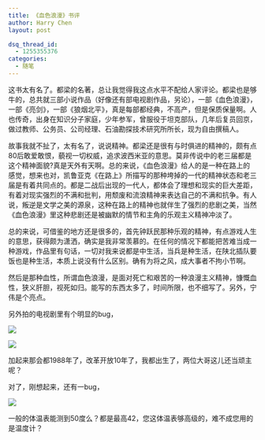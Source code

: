 ```yaml
---
title: 《血色浪漫》书评
author: Harry Chen
layout: post

dsq_thread_id:
  - 1255355376
categories:
  - 随笔
---
```


  这书太有名了。都梁的名著，总让我觉得我这点水平不配给人家评论。都梁也是够牛的，总共就三部小说作品（好像还有部电视剧作品，另论），一部《血色浪漫》，一部《亮剑》，一部《狼烟北平》，真是每部都经典，不高产，但是保质保量啊。人也传奇，出身在知识分子家庭，少年参军，曾服役于坦克部队，几年后复员回京，做过教师、公务员、公司经理、石油勘探技术研究所所长，现为自由撰稿人。

  故事我就不扯了，太有名了，说说精神。都梁还是很有与时俱进的精神的，颇有点80后敢爱敢恨，藐视一切权威，追求波西米亚的意思。莫非传说中的老三届都是这个精神面貌?真是天外有天啊。总的来说，《血色浪漫》给人的是一种在路上的感觉，想来也对，凯鲁亚克《在路上》所描写的那种垮掉的一代的精神状态和老三届是有着共同点的。都是二战后出现的一代人，都体会了理想和现实的巨大差距，有着对现实强烈的不满和批判，用颓废和流浪精神来表达自己的不满和抗争。有人说，叛逆是文学之美的源泉，这种在路上的精神也就伴生了强烈的悲剧之美，当然《血色浪漫》里这种悲剧还是被幽默的情节和主角的乐观主义精神冲淡了。

  总的来说，可借鉴的地方还是很多的，首先钟跃民那种乐观的精神，有点游戏人生的意思，获得颇为潇洒，确实是我非常羡慕的。在任何的情况下都能把苦难当成一种游戏，作品里有句话，一切对我来说都是中生活，当兵是种生活，在陕北插队要饭也是种生活，本质上说没有什么区别。确有为将之风，成大事者不拘小节啊。

  然后是那种血性，所谓血色浪漫，是面对死亡和艰苦的一种浪漫主义精神，慷慨血性，狭义肝胆，视死如归。能写的东西太多了，时间所限，也不细写了。另外，宁伟是个亮点。

  另外拍的电视剧里有个明显的bug，

![][1]

![][2]

  加起来那会都1988年了，改革开放10年了，我都出生了，两位大哥这儿还当顽主呢？

  对了，刚想起来，还有一bug，

![][3]

  一般的体温表能测到50度么？都是最高42，您这体温表够高级的，难不成您用的是温度计？

   [1]: http://1861.img.pp.sohu.com.cn/images/blog/2009/9/1/22/2/12423f17da8g215.jpg
   [2]: http://1811.img.pp.sohu.com.cn/images/blog/2009/9/1/22/2/1242400f05cg214.jpg
   [3]: http://1841.img.pp.sohu.com.cn/images/blog/2009/9/2/21/27/124290f5f49g215.jpg
